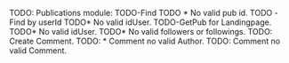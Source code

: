 TODO: Publications module:
   TODO-Find
       TODO * No valid pub id.
   TODO -Find by userId
        TODO* No valid idUser.
    TODO-GetPub for Landingpage.
        TODO* No valid idUser.
        TODO* No valid followers or followings. 
    TODO: Create Comment.
        TODO: * Comment no valid Author.
        TODO: Comment no valid Comment.
 